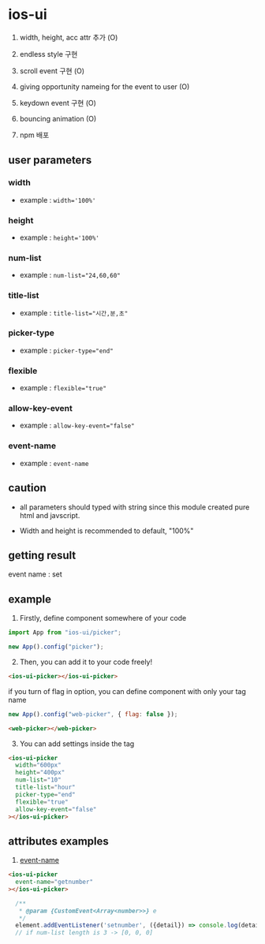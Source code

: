 # ios-ui

1. width, height, acc attr 추가 (O)

2. endless style 구현

3. scroll event 구현 (O)

4. giving opportunity nameing for the event to user (O)

5. keydown event 구현 (O)

6. bouncing animation (O)

7. npm 배포

## user parameters

### width

* example : ```width='100%'```

### height

* example : ```height='100%'```

### num-list

* example : ```num-list="24,60,60"```

### title-list

* example : ```title-list="시간,분,초"```

### picker-type

* example : ```picker-type="end"```

### flexible

* example : ```flexible="true"```

### allow-key-event

* example : ```allow-key-event="false"```

### event-name

* example : ```event-name```

## caution

* all parameters should typed with string since this module created pure html and javscript.

* Width and height is recommended to default, "100%"


## getting result

event name : set

## example

1. Firstly, define component somewhere of your code

```js
import App from "ios-ui/picker";

new App().config("picker");
```

2. Then, you can add it to your code freely!

```html
<ios-ui-picker></ios-ui-picker>
```

if you turn of flag in option, you can define component with only your tag name

```js
new App().config("web-picker", { flag: false });
```

```html
<web-picker></web-picker>
```

3. You can add settings inside the tag

```html
<ios-ui-picker
  width="600px"
  height="400px"
  num-list="10"
  title-list="hour"
  picker-type="end"
  flexible="true"
  allow-key-event="false"
></ios-ui-picker>
```

## attributes examples

1. [event-name](#event-name)

```html
<ios-ui-picker
  event-name="getnumber"
></ios-ui-picker>
```

```js
  /**
   * @param {CustomEvent<Array<number>>} e
   */
  element.addEventListener('setnumber', ({detail}) => console.log(detail));
  // if num-list length is 3 -> [0, 0, 0]
```